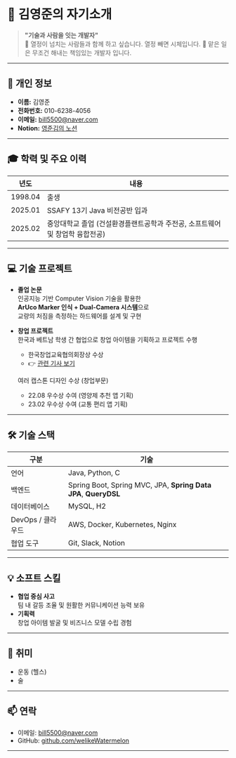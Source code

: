 # 👋 김영준의 자기소개

> **"기술과 사람을 잇는 개발자"**  
> 💪 열정이 넘치는 사람들과 함께 하고 싶습니다. 열정 빼면 시체입니다.
> 🥇 맡은 일은 무조건 해내는 책임있는 개발자 입니다.

---

## 📌 개인 정보

- **이름:** 김영준  
- **전화번호:** 010-6238-4056  
- **이메일:** [bill5500@naver.com](bill5500@naver.com)
- **Notion:** [영준김의 노션](https://www.notion.so/2202eed3382780a7864fe39159b88c17?source=copy_link)

---

## 🎓 학력 및 주요 이력

| 년도 | 내용 |
|------|------|
| 1998.04 | 출생 |
| 2025.01 | SSAFY 13기 Java 비전공반 입과 |
| 2025.02 | 중앙대학교 졸업 (건설환경플랜트공학과 주전공, 소프트웨어 및 창업학 융합전공) |

---

## 💻 기술 프로젝트

- **졸업 논문**  
  인공지능 기반 Computer Vision 기술을 활용한  
  **ArUco Marker 인식 + Dual-Camera 시스템**으로  
  교량의 처짐을 측정하는 하드웨어를 설계 및 구현

- **창업 프로젝트**  
  한국과 베트남 학생 간 협업으로 창업 아이템을 기획하고 프로젝트 수행  
  - 한국창업교육협의회장상 수상  
  - 👉 [관련 기사 보기](https://www.hani.co.kr/arti/economy/biznews/1118575.html)
  
  여러 캡스톤 디자인 수상 (창업부문)
  - 22.08 우수상 수여 (영양제 추천 앱 기획)
  - 23.02 우수상 수여 (교통 편리 앱 기획)

---

## 🛠 기술 스택

| 구분 | 기술 |
|------|------|
| 언어 | Java, Python, C |
| 백엔드 | Spring Boot, Spring MVC, JPA, **Spring Data JPA**, **QueryDSL** |
| 데이터베이스 | MySQL, H2 |
| DevOps / 클라우드 | AWS, Docker, Kubernetes, Nginx |
| 협업 도구 | Git, Slack, Notion |

---

## 💡 소프트 스킬

- **협업 중심 사고**  
  팀 내 갈등 조율 및 원활한 커뮤니케이션 능력 보유  
- **기획력**  
  창업 아이템 발굴 및 비즈니스 모델 수립 경험

---

## 🎯 취미

- 운동 (헬스)  
- 술

---

## 📫 연락

- 이메일: [bill5500@naver.com](mailto:bill5500@naver.com)
- GitHub: [github.com/welikeWatermelon](https://github.com/welikeWatermelon) 
---
